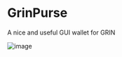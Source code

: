 # GrinPurse
A nice and useful GUI wallet for GRIN


![image](https://user-images.githubusercontent.com/1102038/54504665-7b47a080-496f-11e9-9a85-fc90a5132831.png)
